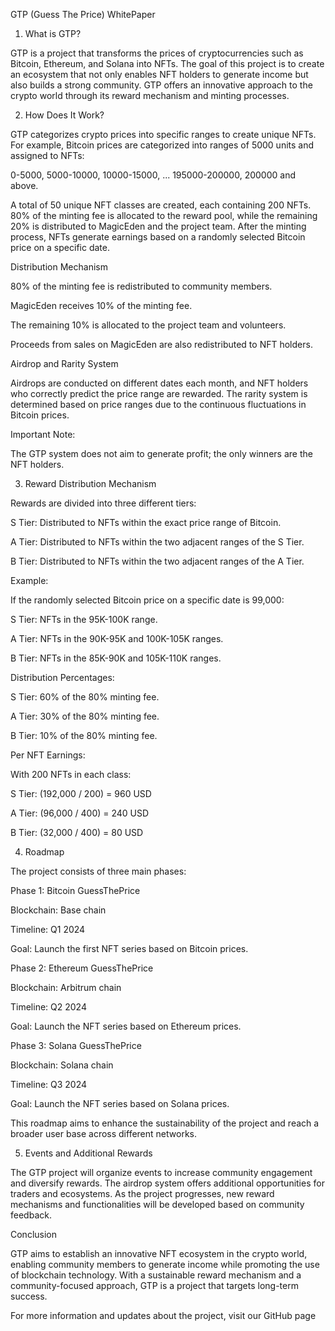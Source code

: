 GTP (Guess The Price) WhitePaper

1) What is GTP?

GTP is a project that transforms the prices of cryptocurrencies such as Bitcoin, Ethereum, and Solana into NFTs. The goal of this project is to create an ecosystem that not only enables NFT holders to generate income but also builds a strong community. GTP offers an innovative approach to the crypto world through its reward mechanism and minting processes.

2) How Does It Work?

GTP categorizes crypto prices into specific ranges to create unique NFTs. For example, Bitcoin prices are categorized into ranges of 5000 units and assigned to NFTs:

0-5000, 5000-10000, 10000-15000, ... 195000-200000, 200000 and above.

A total of 50 unique NFT classes are created, each containing 200 NFTs. 80% of the minting fee is allocated to the reward pool, while the remaining 20% is distributed to MagicEden and the project team. After the minting process, NFTs generate earnings based on a randomly selected Bitcoin price on a specific date.

Distribution Mechanism

80% of the minting fee is redistributed to community members.

MagicEden receives 10% of the minting fee.

The remaining 10% is allocated to the project team and volunteers.

Proceeds from sales on MagicEden are also redistributed to NFT holders.

Airdrop and Rarity System

Airdrops are conducted on different dates each month, and NFT holders who correctly predict the price range are rewarded. The rarity system is determined based on price ranges due to the continuous fluctuations in Bitcoin prices.

Important Note:

The GTP system does not aim to generate profit; the only winners are the NFT holders.

3) Reward Distribution Mechanism

Rewards are divided into three different tiers:

S Tier: Distributed to NFTs within the exact price range of Bitcoin.

A Tier: Distributed to NFTs within the two adjacent ranges of the S Tier.

B Tier: Distributed to NFTs within the two adjacent ranges of the A Tier.

Example:

If the randomly selected Bitcoin price on a specific date is 99,000:

S Tier: NFTs in the 95K-100K range.

A Tier: NFTs in the 90K-95K and 100K-105K ranges.

B Tier: NFTs in the 85K-90K and 105K-110K ranges.

Distribution Percentages:

S Tier: 60% of the 80% minting fee.

A Tier: 30% of the 80% minting fee.

B Tier: 10% of the 80% minting fee.

Per NFT Earnings:

With 200 NFTs in each class:

S Tier: (192,000 / 200) = 960 USD

A Tier: (96,000 / 400) = 240 USD

B Tier: (32,000 / 400) = 80 USD

4) Roadmap

The project consists of three main phases:

Phase 1: Bitcoin GuessThePrice

Blockchain: Base chain

Timeline: Q1 2024

Goal: Launch the first NFT series based on Bitcoin prices.

Phase 2: Ethereum GuessThePrice

Blockchain: Arbitrum chain

Timeline: Q2 2024

Goal: Launch the NFT series based on Ethereum prices.

Phase 3: Solana GuessThePrice

Blockchain: Solana chain

Timeline: Q3 2024

Goal: Launch the NFT series based on Solana prices.

This roadmap aims to enhance the sustainability of the project and reach a broader user base across different networks.

5) Events and Additional Rewards

The GTP project will organize events to increase community engagement and diversify rewards. The airdrop system offers additional opportunities for traders and ecosystems. As the project progresses, new reward mechanisms and functionalities will be developed based on community feedback.

Conclusion

GTP aims to establish an innovative NFT ecosystem in the crypto world, enabling community members to generate income while promoting the use of blockchain technology. With a sustainable reward mechanism and a community-focused approach, GTP is a project that targets long-term success.

For more information and updates about the project, visit our GitHub page
